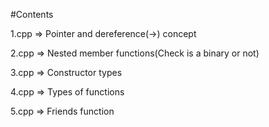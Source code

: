 #Contents

1.cpp => Pointer and dereference(->) concept

2.cpp => Nested member functions(Check is a binary or not)

3.cpp => Constructor types

4.cpp => Types of functions 

5.cpp => Friends function

